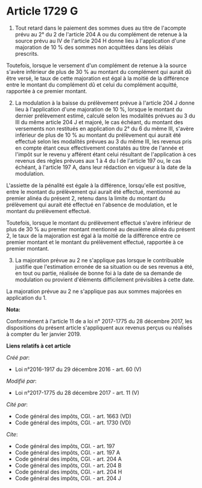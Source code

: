 # Article 1729 G

1. Tout retard dans le paiement des sommes dues au titre de l'acompte prévu au 2° du 2 de l'article 204 A ou du complément de
retenue à la source prévu au IV de l'article 204 H donne lieu à l'application d'une majoration de 10 % des sommes non
acquittées dans les délais prescrits.

Toutefois, lorsque le versement d'un complément de retenue à la source s'avère inférieur de plus de 30 % au montant du
complément qui aurait dû être versé, le taux de cette majoration est égal à la moitié de la différence entre le montant du
complément dû et celui du complément acquitté, rapportée à ce premier montant.

2. La modulation à la baisse du prélèvement prévue à l'article 204 J donne lieu à l'application d'une majoration de 10 %,
lorsque le montant du dernier prélèvement estimé, calculé selon les modalités prévues au 3 du III du même article 204 J et
majoré, le cas échéant, du montant des versements non restitués en application du 2° du 6 du même III, s'avère inférieur de
plus de 10 % au montant du prélèvement qui aurait été effectué selon les modalités prévues au 3 du même III, les revenus pris
en compte étant ceux effectivement constatés au titre de l'année et l'impôt sur le revenu y afférent étant celui résultant de
l'application à ces revenus des règles prévues aux 1 à 4 du I de l'article 197 ou, le cas échéant, à l'article 197 A, dans
leur rédaction en vigueur à la date de la modulation.

L'assiette de la pénalité est égale à la différence, lorsqu'elle est positive, entre le montant du prélèvement qui aurait été
effectué, mentionné au premier alinéa du présent 2, retenu dans la limite du montant du prélèvement qui aurait été effectué
en l'absence de modulation, et le montant du prélèvement effectué.

Toutefois, lorsque le montant du prélèvement effectué s'avère inférieur de plus de 30 % au premier montant mentionné au
deuxième alinéa du présent 2, le taux de la majoration est égal à la moitié de la différence entre ce premier montant et le
montant du prélèvement effectué, rapportée à ce premier montant.

3. La majoration prévue au 2 ne s'applique pas lorsque le contribuable justifie que l'estimation erronée de sa situation ou
de ses revenus a été, en tout ou partie, réalisée de bonne foi à la date de sa demande de modulation ou provient d'éléments
difficilement prévisibles à cette date.

La majoration prévue au 2 ne s'applique pas aux sommes majorées en application du 1.

**Nota:**

Conformément à l'article 11 de a loi n° 2017-1775 du 28 décembre 2017, les dispositions du présent article s'appliquent aux
revenus perçus ou réalisés à compter du 1er janvier 2019.

**Liens relatifs à cet article**

_Créé par_:

  - Loi n°2016-1917 du 29 décembre 2016 - art. 60 (V)

_Modifié par_:

  - Loi n°2017-1775 du 28 décembre 2017 - art. 11 (V)

_Cité par_:

  - Code général des impôts, CGI. - art. 1663 (VD)
  - Code général des impôts, CGI. - art. 1730 (VD)

_Cite_:

  - Code général des impôts, CGI. - art. 197
  - Code général des impôts, CGI. - art. 197 A
  - Code général des impôts, CGI. - art. 204 A
  - Code général des impôts, CGI. - art. 204 B
  - Code général des impôts, CGI. - art. 204 H
  - Code général des impôts, CGI. - art. 204 J
